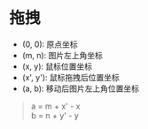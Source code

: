 # 拖拽
<ul>
  <li>(0, 0): 原点坐标</li>
  <li>(m, n): 图片左上角坐标</li>
  <li>(x, y): 鼠标位置坐标</li>
  <li>(x', y'): 鼠标拖拽后位置坐标</li>
  <li>(a, b): 移动后图片左上角位置坐标</li>
</ul>

> a = m + x' - x<br>
> b = n + y' - y
